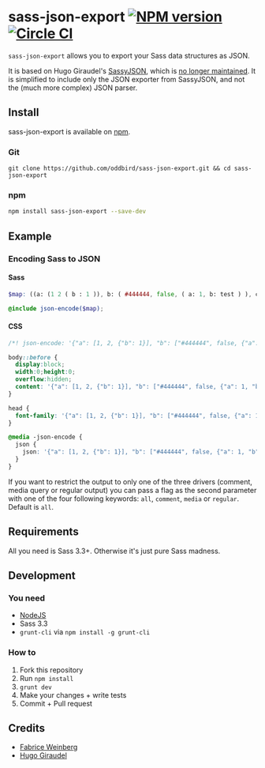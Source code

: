 # sass-json-export [![NPM version](https://badge.fury.io/js/sass-json-export.png)](http://badge.fury.io/js/sass-json-export) [![Circle CI](https://circleci.com/gh/oddbird/sass-json-export.svg?style=svg)](https://circleci.com/gh/oddbird/sass-json-export)

`sass-json-export` allows you to export your Sass data structures as JSON.

It is based on Hugo Giraudel's
[SassyJSON](https://github.com/HugoGiraudel/SassyJSON), which is
[no longer maintained](https://github.com/HugoGiraudel/SassyJSON/issues/91). It
is simplified to include only the JSON exporter from SassyJSON, and not the
(much more complex) JSON parser.

## Install

sass-json-export is available on [npm](https://npmjs.org/).

### Git

``` git
git clone https://github.com/oddbird/sass-json-export.git && cd sass-json-export
```

### npm

``` bash
npm install sass-json-export --save-dev
```

## Example

### Encoding Sass to JSON

#### Sass

``` scss
$map: ((a: (1 2 ( b : 1 )), b: ( #444444, false, ( a: 1, b: test ) ), c: (2 3 4 string)));

@include json-encode($map);
```

#### CSS

``` css
/*! json-encode: '{"a": [1, 2, {"b": 1}], "b": ["#444444", false, {"a": 1, "b": "test"}], "c": [2, 3, 4, "string"]}' */

body::before {
  display:block;
  width:0;height:0;
  overflow:hidden;
  content: '{"a": [1, 2, {"b": 1}], "b": ["#444444", false, {"a": 1, "b": "test"}], "c": [2, 3, 4, "string"]}';
}

head {
  font-family: '{"a": [1, 2, {"b": 1}], "b": ["#444444", false, {"a": 1, "b": "test"}], "c": [2, 3, 4, "string"]}';
}

@media -json-encode {
  json {
    json: '{"a": [1, 2, {"b": 1}], "b": ["#444444", false, {"a": 1, "b": "test"}], "c": [2, 3, 4, "string"]}';
  }
}
```

If you want to restrict the output to only one of the three drivers (comment,
media query or regular output) you can pass a flag as the second parameter with
one of the four following keywords: `all`, `comment`, `media` or
`regular`. Default is `all`.

## Requirements

All you need is Sass 3.3+. Otherwise it's just pure Sass madness.

## Development

### You need

  * [NodeJS](http://nodejs.org)
  * Sass 3.3
  * `grunt-cli` via `npm install -g grunt-cli`

### How to

  1. Fork this repository
  2. Run `npm install`
  3. `grunt dev`
  4. Make your changes + write tests
  5. Commit + Pull request

## Credits

* [Fabrice Weinberg](http://twitter.com/fweinb)
* [Hugo Giraudel](http://twitter.com/hugogiraudel)

